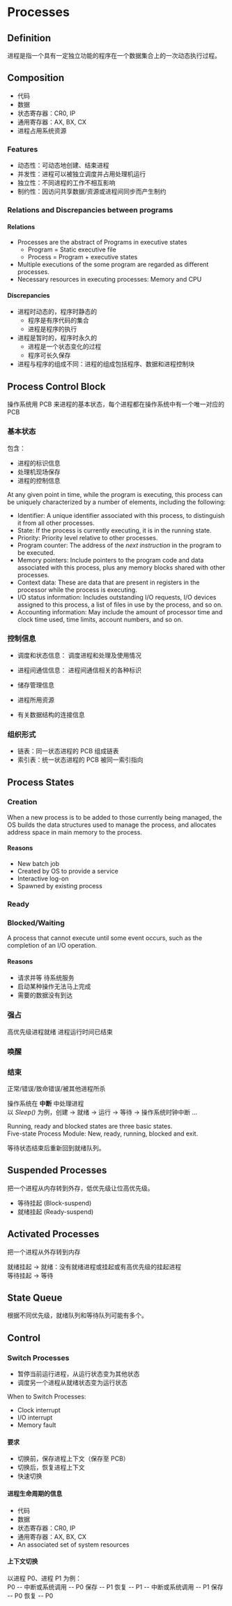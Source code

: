 # Processes

## Definition

进程是指一个具有一定独立功能的程序在一个数据集合上的一次动态执行过程。

## Composition

* 代码
* 数据
* 状态寄存器：CR0, IP
* 通用寄存器：AX, BX, CX
* 进程占用系统资源

### Features

* 动态性：可动态地创建、结束进程
* 并发性：进程可以被独立调度并占用处理机运行
* 独立性：不同进程的工作不相互影响
* 制约性：因访问共享数据/资源或进程间同步而产生制约

### Relations and Discrepancies between programs

#### Relations

* Processes are the abstract of Programs in executive states  
  * Program = Static executive file  
  * Process = Program + executive states  
* Multiple executions of the some program are regarded as different processes.
* Necessary resources in executing processes: Memory and CPU

#### Discrepancies

* 进程时动态的，程序时静态的
  * 程序是有序代码的集合
  * 进程是程序的执行
* 进程是暂时的，程序时永久的
  * 进程是一个状态变化的过程
  * 程序可长久保存
* 进程与程序的组成不同：进程的组成包括程序、数据和进程控制块

## Process Control Block

操作系统用 PCB 来进程的基本状态，每个进程都在操作系统中有一个唯一对应的PCB

### 基本状态

包含：

* 进程的标识信息
* 处理机现场保存
* 进程的控制信息

At any given point in time, while the program is executing, this process can be uniquely characterized by a number of elements, including the following:

* Identifier: A unique identifier associated with this process, to distinguish it from all other processes.
* State: If the process is currently executing, it is in the running state.
* Priority: Priority level relative to other processes.
* Program counter: The address of the *next instruction* in the program to be executed.
* Memory pointers: Include pointers to the program code and data associated
with this process, plus any memory blocks shared with other processes.
* Context data: These are data that are present in registers in the processor while the process is executing.
* I/O status information: Includes outstanding I/O requests, I/O devices assigned to this process, a list of files in use by the process, and so on.
* Accounting information: May include the amount of processor time and clock time used, time limits, account numbers, and so on.

### 控制信息

* 调度和状态信息： 调度进程和处理及使用情况

* 进程间通信信息： 进程间通信相关的各种标识

* 储存管理信息

* 进程所用资源

* 有关数据结构的连接信息

### 组织形式

* 链表：同一状态进程的 PCB 组成链表
* 索引表：统一状态进程的 PCB 被同一索引指向

## Process States

### Creation

When a new process is to be added to those currently being managed, the OS builds the data structures used to manage the process, and allocates address space in main memory to the process.

#### Reasons

* New batch job
* Created by OS to provide a service
* Interactive log-on
* Spawned by existing process

### Ready

### Blocked/Waiting

A process that cannot execute until some event occurs, such as the completion of an I/O operation.

#### Reasons

* 请求并等 待系统服务
* 启动某种操作无法马上完成
* 需要的数据没有到达

### 强占

高优先级进程就绪
进程运行时间已结束

### 唤醒

### 结束

正常/错误/致命错误/被其他进程所杀

操作系统在 **中断** 中处理进程  
以 *Sleep()* 为例，创建 -> 就绪 -> 运行 -> 等待 -> 操作系统时钟中断 ...

Running, ready and blocked states are three basic states.  
Five-state Process Module: New, ready, running, blocked and exit.

等待状态结束后重新回到就绪队列。

## Suspended Processes

把一个进程从内存转到外存，低优先级让位高优先级。

* 等待挂起 (Block-suspend)
* 就绪挂起 (Ready-suspend)

## Activated Processes

把一个进程从外存转到内存

就绪挂起 -> 就绪：没有就绪进程或挂起或有高优先级的挂起进程  
等待挂起 -> 等待

## State Queue

根据不同优先级，就绪队列和等待队列可能有多个。

## Control

### Switch Processes

* 暂停当前运行进程，从运行状态变为其他状态
* 调度另一个进程从就绪状态变为运行状态

When to Switch Processes:

* Clock interrupt
* I/O interrupt
* Memory fault

#### 要求

* 切换前，保存进程上下文（保存至 PCB）
* 切换后，恢复进程上下文
* 快速切换

#### 进程生命周期的信息

* 代码
* 数据
* 状态寄存器：CR0, IP
* 通用寄存器：AX, BX, CX
* An associated set of system resources

#### 上下文切换

以进程 P0、进程 P1 为例：  
P0 -- 中断或系统调用 -- P0 保存 -- P1 恢复 -- P1 -- 中断或系统调用 -- P1 保存 -- P0 恢复 -- P0
